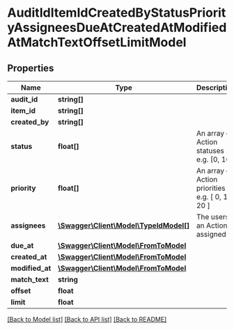 # AuditIdItemIdCreatedByStatusPriorityAssigneesDueAtCreatedAtModifiedAtMatchTextOffsetLimitModel

## Properties
Name | Type | Description | Notes
------------ | ------------- | ------------- | -------------
**audit_id** | **string[]** |  | [optional] 
**item_id** | **string[]** |  | [optional] 
**created_by** | **string[]** |  | [optional] 
**status** | **float[]** | An array of Action statuses e.g. [0, 10] | [optional] 
**priority** | **float[]** | An array of Action priorities e.g. [ 0, 10, 20 ] | [optional] 
**assignees** | [**\Swagger\Client\Model\TypeIdModel[]**](TypeIdModel.md) | The users an Action is assigned to | [optional] 
**due_at** | [**\Swagger\Client\Model\FromToModel**](FromToModel.md) |  | [optional] 
**created_at** | [**\Swagger\Client\Model\FromToModel**](FromToModel.md) |  | [optional] 
**modified_at** | [**\Swagger\Client\Model\FromToModel**](FromToModel.md) |  | [optional] 
**match_text** | **string** |  | [optional] 
**offset** | **float** |  | [optional] 
**limit** | **float** |  | [optional] 

[[Back to Model list]](../README.md#documentation-for-models) [[Back to API list]](../README.md#documentation-for-api-endpoints) [[Back to README]](../README.md)


